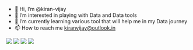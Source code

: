 - 👋 Hi, I’m @kiran-vijay
- 👀 I’m interested in playing with Data and Data tools
- 🌱 I’m currently learning various tool that will help me in my Data journey
- 📫 How to reach me kiranvijay@outlook.in

<!---
kiran-vijay/kiran-vijay is a ✨ special ✨ repository because its `README.md` (this file) appears on your GitHub profile.
You can click the Preview link to take a look at your changes.
--->
<img src="https://img.shields.io/badge/PowerBI-F2C811?style=for-the-badge&logo=Power%20BI&logoColor=black" />  <img src="https://img.shields.io/badge/Microsoft_Excel-217346?style=for-the-badge&logo=microsoft-excel&logoColor=black" />  <img src="https://img.shields.io/badge/Microsoft%20SQL%20Server-CC2927?style=for-the-badge&logo=microsoft%20sql%20server&logoColor=black" /> <img src="https://img.shields.io/badge/Python-3776AB?style=for-the-badge&logo=python&logoColor=black" /> 

